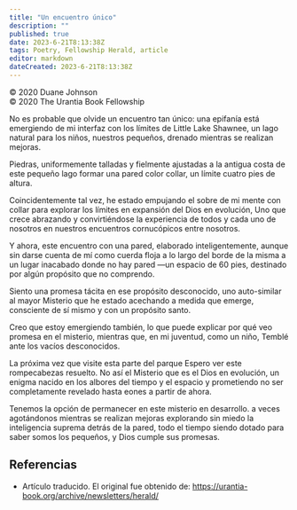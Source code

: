 ```yaml
---
title: "Un encuentro único"
description: ""
published: true
date: 2023-6-21T8:13:38Z
tags: Poetry, Fellowship Herald, article
editor: markdown
dateCreated: 2023-6-21T8:13:38Z
---
```


<p class="v-card v-sheet theme--light grey lighten-3 px-2">© 2020 Duane Johnson<br>© 2020 The Urantia Book Fellowship</p>

No es probable que olvide un encuentro tan único:
una epifanía está emergiendo de mi interfaz
con los límites de Little Lake Shawnee,
un lago natural para los niños, nuestros pequeños,
drenado mientras se realizan mejoras.

Piedras, uniformemente talladas y fielmente ajustadas
a la antigua costa de este pequeño lago
formar una pared color collar, un límite
cuatro pies de altura.

Coincidentemente tal vez, he estado empujando
el sobre de mi mente con collar
para explorar los límites en expansión del Dios en evolución,
Uno que crece abrazando y convirtiéndose
la experiencia de todos y cada uno de nosotros
en nuestros encuentros cornucópicos entre nosotros.

Y ahora, este encuentro con una pared,
elaborado inteligentemente, aunque sin darse cuenta de mí
como cuerda floja a lo largo del borde de la misma
a un lugar inacabado donde no hay pared
—un espacio de 60 pies, destinado
por algún propósito que no comprendo.

Siento una promesa tácita en ese propósito desconocido,
uno auto-similar al mayor Misterio que he estado acechando
a medida que emerge, consciente de sí mismo y con un propósito santo.

Creo que estoy emergiendo también,
lo que puede explicar por qué veo promesa en el misterio,
mientras que, en mi juventud, como un niño,
Temblé ante los vacíos desconocidos.

La próxima vez que visite esta parte del parque
Espero ver este rompecabezas resuelto.
No así el Misterio que es el Dios en evolución,
un enigma nacido en los albores del tiempo y el espacio
y prometiendo no ser completamente revelado
hasta eones a partir de ahora.

Tenemos la opción de permanecer en este misterio en desarrollo.
a veces agotándonos mientras se realizan mejoras
explorando sin miedo la inteligencia suprema detrás de la pared,
todo el tiempo siendo dotado para saber
somos los pequeños, y Dios cumple sus promesas.

## Referencias

- Artículo traducido. El original fue obtenido de: https://urantia-book.org/archive/newsletters/herald/